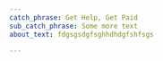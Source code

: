 ```yaml
---
catch_phrase: Get Help, Get Paid
sub_catch_phrase: Some more text
about_text: fdgsgsdgfsghhdhdgfshfsgs

---
```


